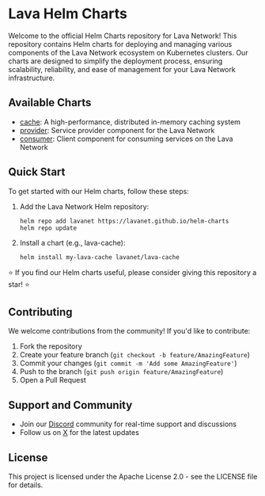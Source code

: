 # Lava Helm Charts

Welcome to the official Helm Charts repository for Lava Network! This repository contains Helm charts for deploying and managing various components of the Lava Network ecosystem on Kubernetes clusters.
Our charts are designed to simplify the deployment process, ensuring scalability, reliability, and ease of management for your Lava Network infrastructure.

## Available Charts

* [cache](./charts/cache/): A high-performance, distributed in-memory caching system
* [provider](./charts/provider/): Service provider component for the Lava Network
* [consumer](./charts/consumer/): Client component for consuming services on the Lava Network

## Quick Start

To get started with our Helm charts, follow these steps:

1. Add the Lava Network Helm repository:

   ```shell
   helm repo add lavanet https://lavanet.github.io/helm-charts
   helm repo update
   ```

2. Install a chart (e.g., lava-cache):

   ```shell
   helm install my-lava-cache lavanet/lava-cache
   ```

⭐️ If you find our Helm charts useful, please consider giving this repository a star! ⭐️

## Contributing

We welcome contributions from the community! If you'd like to contribute:

1. Fork the repository
2. Create your feature branch (`git checkout -b feature/AmazingFeature`)
3. Commit your changes (`git commit -m 'Add some AmazingFeature'`)
4. Push to the branch (`git push origin feature/AmazingFeature`)
5. Open a Pull Request

## Support and Community

* Join our [Discord](https://discord.gg/lavanetxyz) community for real-time support and discussions
* Follow us on [X](https://x.com/lavanetxyz) for the latest updates

## License

This project is licensed under the Apache License 2.0 - see the LICENSE file for details.
